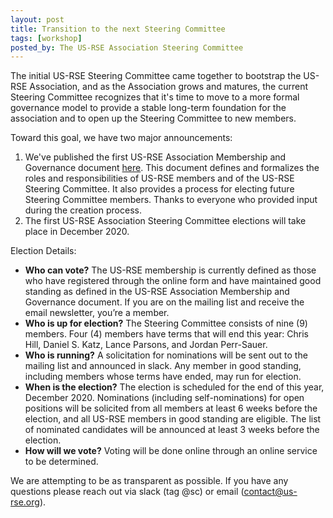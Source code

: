 ```yaml
---
layout: post
title: Transition to the next Steering Committee
tags: [workshop]
posted_by: The US-RSE Association Steering Committee
---
```


The initial US-RSE Steering Committee came together to bootstrap the US-RSE Association, and as the Association grows and matures, the current Steering Committee recognizes that it's time to move to a more formal governance model to provide a stable long-term foundation for the association and to open up the Steering Committee to new members.

Toward this goal, we have two major announcements:

1. We've published the first US-RSE Association Membership and Governance document [here](https://github.com/USRSE/documents/blob/master/governance.md). This document defines and formalizes the roles and responsibilities of US-RSE members and of the US-RSE Steering Committee. It also provides a process for electing future Steering Committee members. Thanks to everyone who provided input during the creation process.
1. The first US-RSE Association Steering Committee elections will take place in December 2020.

Election Details:
* __Who can vote?__ The US-RSE membership is currently defined as those who have registered through the online form and have maintained good standing as defined in the US-RSE Association Membership and Governance document. If you are on the mailing list and receive the email newsletter, you’re a member.
* __Who is up for election?__ The Steering Committee consists of nine (9) members. Four (4) members have terms that will end this year: Chris Hill, Daniel S. Katz, Lance Parsons, and Jordan Perr-Sauer.
* __Who is running?__ A solicitation for nominations will be sent out to the mailing list and announced in slack. Any member in good standing, including members whose terms have ended, may run for election.
* __When is the election?__ The election is scheduled for the end of this year, December 2020. Nominations (including self-nominations) for open positions will be solicited from all members at least 6 weeks before the election, and all US-RSE members in good standing are eligible. The list of nominated candidates will be announced at least 3 weeks before the election.
* __How will we vote?__ Voting will be done online through an online service to be determined.

We are attempting to be as transparent as possible. If you have any questions please reach out via slack (tag @sc) or email (contact@us-rse.org). 

